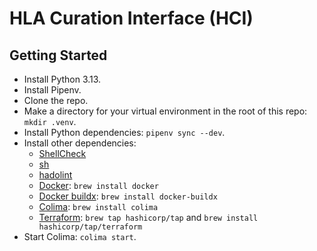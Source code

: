 # HLA Curation Interface (HCI)

## Getting Started

- Install Python 3.13.
- Install Pipenv.
- Clone the repo.
- Make a directory for your virtual environment in the root of this repo:
  `mkdir .venv`.
- Install Python dependencies: `pipenv sync --dev`.
- Install other dependencies:
    - [ShellCheck](https://www.shellcheck.net/)
    - [sh](https://github.com/mvdan/sh)
    - [hadolint](https://github.com/hadolint/hadolint)
    - [Docker](https://www.docker.com/): `brew install docker`
    - [Docker buildx](https://www.docker.com/): `brew install docker-buildx`
    - [Colima](https://github.com/abiosoft/colima): `brew install colima`
    - [Terraform](https://www.terraform.io/): `brew tap hashicorp/tap` and `brew install hashicorp/tap/terraform`
- Start Colima: `colima start`.